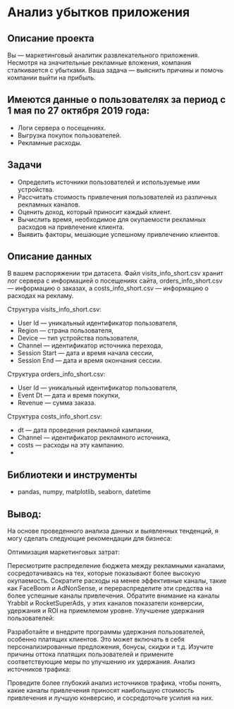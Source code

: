 # Анализ убытков приложения

## Описание проекта
Вы — маркетинговый аналитик развлекательного приложения. Несмотря на значительные рекламные вложения, компания сталкивается с убытками. Ваша задача — выяснить причины и помочь компании выйти на прибыль.

## Имеются данные о пользователях за период с 1 мая по 27 октября 2019 года:

- Логи сервера о посещениях.
- Выгрузка покупок пользователей.
- Рекламные расходы.

## Задачи
- Определить источники пользователей и используемые ими устройства.
- Рассчитать стоимость привлечения пользователей из различных рекламных каналов.
- Оценить доход, который приносит каждый клиент.
- Вычислить время, необходимое для окупаемости рекламных расходов на привлечение клиента.
- Выявить факторы, мешающие успешному привлечению клиентов.

## Описание данных

В вашем распоряжении три датасета. Файл visits_info_short.csv хранит лог сервера с информацией о посещениях сайта, orders_info_short.csv — информацию о заказах, а costs_info_short.csv — информацию о расходах на рекламу.

Структура visits_info_short.csv:
- User Id — уникальный идентификатор пользователя,
- Region — страна пользователя,
- Device — тип устройства пользователя,
- Channel — идентификатор источника перехода,
- Session Start — дата и время начала сессии,
- Session End — дата и время окончания сессии.
  
Структура orders_info_short.csv:
- User Id — уникальный идентификатор пользователя,
- Event Dt — дата и время покупки,
- Revenue — сумма заказа.
  
Структура costs_info_short.csv:
- dt — дата проведения рекламной кампании,
- Channel — идентификатор рекламного источника,
- costs — расходы на эту кампанию.
- 
## Библиотеки и инструменты

- pandas, numpy, matplotlib, seaborn, datetime
   
## Вывод:
На основе проведенного анализа данных и выявленных тенденций, я могу сделать следующие рекомендации для бизнеса:

Оптимизация маркетинговых затрат:

Пересмотрите распределение бюджета между рекламными каналами, сосредотачиваясь на тех, которые показывают более высокую окупаемость.
Сократите расходы на менее эффективные каналы, такие как FaceBoom и AdNonSense, и перераспределите эти средства на более успешные каналы привлечения.
Обратите внимание на каналы Yrabbit и RocketSuperAds, у этих каналов показатели конверсии, удержания и ROI на приемлемом уровне.
Улучшение удержания пользователей:

Разработайте и внедрите программы удержания пользователей, особенно платящих клиентов. Это может включать в себя персонализированные предложения, бонусы, скидки и т.д.
Изучите причины оттока платящих пользователей и примените соответствующие меры по улучшению их удержания.
Анализ источников трафика:

Проведите более глубокий анализ источников трафика, чтобы понять, какие каналы привлечения приносят наибольшую стоимость привлечения и лучшую конверсию, и сосредоточьте усилия на них.
